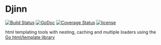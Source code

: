 # Djinn
[![Build Status](https://travis-ci.org/thrisp/djinn.svg?branch=develop)](https://travis-ci.org/thrisp/djinn)
[![GoDoc](https://godoc.org/github.com/thrisp/djinn?status.png)](https://godoc.org/github.com/thrisp/djinn)
[![Coverage Status](https://coveralls.io/repos/thrisp/djinn/badge.png?branch=master)](https://coveralls.io/r/thrisp/djinn?branch=master)
[![license](http://img.shields.io/badge/license-MIT-red.svg?style=flat)](https://raw.githubusercontent.com/thrisp/djinn/master/LICENSE)

html templating tools with nesting, caching and multiple loaders using the [Go html/template library](http://golang.org/pkg/html/template/)
